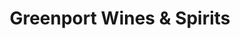 ---
title: "Greenport Wines & Spirits"
url: /greenport/greenport-wines-and-spirits/
shop: alcohol
---